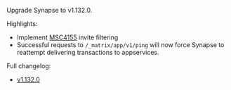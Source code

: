 Upgrade Synapse to v1.132.0.

Highlights:
* Implement [MSC4155](https://github.com/matrix-org/matrix-spec-proposals/pull/4155) invite filtering
* Successful requests to `/_matrix/app/v1/ping` will now force Synapse to reattempt delivering transactions to appservices.

Full changelog:
* [v1.132.0](https://github.com/element-hq/synapse/releases/tag/v1.132.0)
